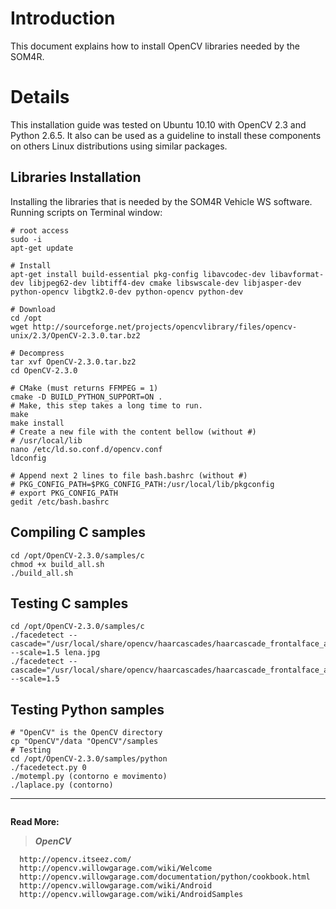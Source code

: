 # Introduction #

This document explains how to install OpenCV libraries needed by the SOM4R.


# Details #

This installation guide was tested on Ubuntu 10.10 with OpenCV 2.3 and Python 2.6.5. It also can be used as a guideline to install these components on others Linux distributions using similar packages.

## Libraries Installation ##

Installing the libraries that is needed by the SOM4R Vehicle WS software.
Running scripts on Terminal window:
```
# root access
sudo -i
apt-get update

# Install
apt-get install build-essential pkg-config libavcodec-dev libavformat-dev libjpeg62-dev libtiff4-dev cmake libswscale-dev libjasper-dev python-opencv libgtk2.0-dev python-opencv python-dev

# Download
cd /opt
wget http://sourceforge.net/projects/opencvlibrary/files/opencv-unix/2.3/OpenCV-2.3.0.tar.bz2

# Decompress
tar xvf OpenCV-2.3.0.tar.bz2
cd OpenCV-2.3.0

# CMake (must returns FFMPEG = 1)
cmake -D BUILD_PYTHON_SUPPORT=ON .
# Make, this step takes a long time to run.
make
make install
# Create a new file with the content bellow (without #)
# /usr/local/lib 
nano /etc/ld.so.conf.d/opencv.conf
ldconfig

# Append next 2 lines to file bash.bashrc (without #)
# PKG_CONFIG_PATH=$PKG_CONFIG_PATH:/usr/local/lib/pkgconfig
# export PKG_CONFIG_PATH
gedit /etc/bash.bashrc
```

## Compiling C samples ##
```
cd /opt/OpenCV-2.3.0/samples/c
chmod +x build_all.sh
./build_all.sh
```

## Testing C samples ##
```
cd /opt/OpenCV-2.3.0/samples/c
./facedetect --cascade="/usr/local/share/opencv/haarcascades/haarcascade_frontalface_alt.xml" --scale=1.5 lena.jpg
./facedetect --cascade="/usr/local/share/opencv/haarcascades/haarcascade_frontalface_alt.xml" --scale=1.5
```

## Testing Python samples ##
```
# "OpenCV" is the OpenCV directory
cp "OpenCV"/data "OpenCV"/samples
# Testing
cd /opt/OpenCV-2.3.0/samples/python
./facedetect.py 0
./motempl.py (contorno e movimento)
./laplace.py (contorno)
```



---

```

```

**Read More:**

> _**OpenCV**_
```
  http://opencv.itseez.com/
  http://opencv.willowgarage.com/wiki/Welcome
  http://opencv.willowgarage.com/documentation/python/cookbook.html
  http://opencv.willowgarage.com/wiki/Android
  http://opencv.willowgarage.com/wiki/AndroidSamples
```